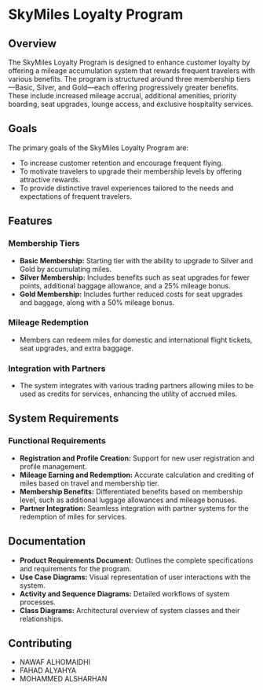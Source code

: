# SkyMiles Loyalty Program

## Overview

The SkyMiles Loyalty Program is designed to enhance customer loyalty by offering a mileage accumulation system that rewards frequent travelers with various benefits. The program is structured around three membership tiers—Basic, Silver, and Gold—each offering progressively greater benefits. These include increased mileage accrual, additional amenities, priority boarding, seat upgrades, lounge access, and exclusive hospitality services.

## Goals

The primary goals of the SkyMiles Loyalty Program are:
- To increase customer retention and encourage frequent flying.
- To motivate travelers to upgrade their membership levels by offering attractive rewards.
- To provide distinctive travel experiences tailored to the needs and expectations of frequent travelers.

## Features

### Membership Tiers
- **Basic Membership:** Starting tier with the ability to upgrade to Silver and Gold by accumulating miles.
- **Silver Membership:** Includes benefits such as seat upgrades for fewer points, additional baggage allowance, and a 25% mileage bonus.
- **Gold Membership:** Includes further reduced costs for seat upgrades and baggage, along with a 50% mileage bonus.

### Mileage Redemption
- Members can redeem miles for domestic and international flight tickets, seat upgrades, and extra baggage.

### Integration with Partners
- The system integrates with various trading partners allowing miles to be used as credits for services, enhancing the utility of accrued miles.

## System Requirements

### Functional Requirements
- **Registration and Profile Creation:** Support for new user registration and profile management.
- **Mileage Earning and Redemption:** Accurate calculation and crediting of miles based on travel and membership tier.
- **Membership Benefits:** Differentiated benefits based on membership level, such as additional luggage allowances and mileage bonuses.
- **Partner Integration:** Seamless integration with partner systems for the redemption of miles for services.

## Documentation

- **Product Requirements Document:** Outlines the complete specifications and requirements for the program.
- **Use Case Diagrams:** Visual representation of user interactions with the system.
- **Activity and Sequence Diagrams:** Detailed workflows of system processes.
- **Class Diagrams:** Architectural overview of system classes and their relationships.

## Contributing
- NAWAF ALHOMAIDHI
- FAHAD ALYAHYA
- MOHAMMED ALSHARHAN
